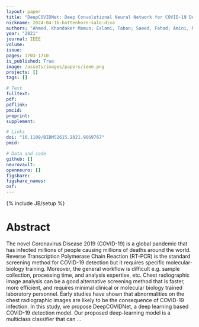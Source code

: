```yaml
---
layout: paper
title: "DeepCOVIDNet: Deep Convolutional Neural Network for COVID-19 Detection from Chest Radiographic Images"
nickname: 2024-04-16-bottenhorn-salo-diva
authors: "Ahmed, Khandaker Mamun; Eslami, Taban; Saeed, Fahad; Amini, M Hadi; "
year: "2021"
journal: IEEE
volume: 
issue:
pages: 1703-1710
is_published: True
image: /assets/images/papers/ieee.png
projects: []
tags: []

# Text
fulltext:
pdf:
pdflink:
pmcid:
preprint: 
supplement:

# Links
doi: "10.1109/BIBM52615.2021.9669767"
pmid:

# Data and code
github: []
neurovault:
openneuro: []
figshare:
figshare_names:
osf:
---
```

{% include JB/setup %}

# Abstract

The novel Coronavirus Disease 2019 (COVID-19) is a global pandemic that has infected millions of people causing millions of deaths around the world. Reverse Transcription Polymerase Chain Reaction (RT-PCR) is the standard screening method for COVID-19 detection but it requires specific molecular-biology training. Moreover, the general workflow is difficult e.g. sample collection, processing time, and analysis expertise, etc. Chest radiographic image analysis can be a good alternative screening method that is faster, more efficient, and requires minimal clinical or molecular biology trained laboratory personnel. Early studies have shown that abnormalities on the chest radiographic images are likely to be the consequence of COVID-19 infection. In this study, we propose DeepCOVIDNet, a deep learning based COVID-19 detection model. Our proposed deep-learning model is a multiclass classifier that can …
